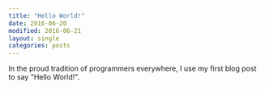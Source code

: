 ```yaml
---
title: "Hello World!"
date: 2016-06-20
modified: 2016-06-21
layout: single
categories: posts
---
```


In the proud tradition of programmers everywhere, I use my first blog post to say "Hello World!".

